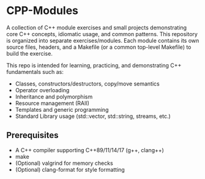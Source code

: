 # CPP-Modules

A collection of C++ module exercises and small projects demonstrating core C++ concepts, idiomatic usage, and common patterns. This repository is organized into separate exercises/modules. Each module contains its own source files, headers, and a Makefile (or a common top-level Makefile) to build the exercise.

This repo is intended for learning, practicing, and demonstrating C++ fundamentals such as:
- Classes, constructors/destructors, copy/move semantics
- Operator overloading
- Inheritance and polymorphism
- Resource management (RAII)
- Templates and generic programming
- Standard Library usage (std::vector, std::string, streams, etc.)

## Prerequisites

- A C++ compiler supporting C++89/11/14/17 (g++, clang++)
- make
- (Optional) valgrind for memory checks
- (Optional) clang-format for style formatting

